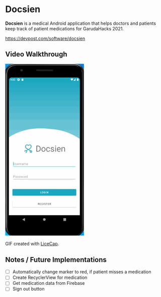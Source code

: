 # Docsien

**Docsien** is a medical Android application that helps doctors and patients keep track of patient medications for GarudaHacks 2021.

https://devpost.com/software/docsien

## Video Walkthrough

<img src='walkthrough.gif' title='Video Walkthrough' width='250' alt='Video Walkthrough' />

GIF created with [LiceCap](http://www.cockos.com/licecap/).

## Notes / Future Implementations

* [ ] Automatically change marker to red, if patient misses a medication
* [ ] Create RecyclerView for medication
* [ ] Get medication data from Firebase
* [ ] Sign out button
